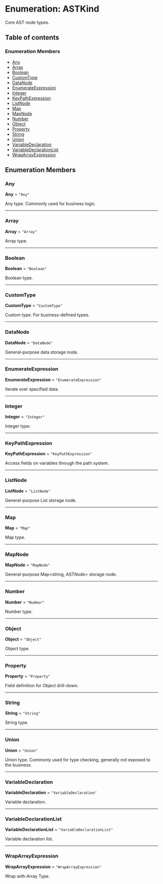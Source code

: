 # Enumeration: ASTKind

Core AST node types.

## Table of contents

### Enumeration Members

* [Any](/auto-docs/editor/enums/ASTKind.md#any)
* [Array](/auto-docs/editor/enums/ASTKind.md#array)
* [Boolean](/auto-docs/editor/enums/ASTKind.md#boolean)
* [CustomType](/auto-docs/editor/enums/ASTKind.md#customtype)
* [DataNode](/auto-docs/editor/enums/ASTKind.md#datanode)
* [EnumerateExpression](/auto-docs/editor/enums/ASTKind.md#enumerateexpression)
* [Integer](/auto-docs/editor/enums/ASTKind.md#integer)
* [KeyPathExpression](/auto-docs/editor/enums/ASTKind.md#keypathexpression)
* [ListNode](/auto-docs/editor/enums/ASTKind.md#listnode)
* [Map](/auto-docs/editor/enums/ASTKind.md#map)
* [MapNode](/auto-docs/editor/enums/ASTKind.md#mapnode)
* [Number](/auto-docs/editor/enums/ASTKind.md#number)
* [Object](/auto-docs/editor/enums/ASTKind.md#object)
* [Property](/auto-docs/editor/enums/ASTKind.md#property)
* [String](/auto-docs/editor/enums/ASTKind.md#string)
* [Union](/auto-docs/editor/enums/ASTKind.md#union)
* [VariableDeclaration](/auto-docs/editor/enums/ASTKind.md#variabledeclaration)
* [VariableDeclarationList](/auto-docs/editor/enums/ASTKind.md#variabledeclarationlist)
* [WrapArrayExpression](/auto-docs/editor/enums/ASTKind.md#wraparrayexpression)

## Enumeration Members

### Any

**Any** = `"Any"`

Any type.
Commonly used for business logic.

***

### Array

**Array** = `"Array"`

Array type.

***

### Boolean

**Boolean** = `"Boolean"`

Boolean type.

***

### CustomType

**CustomType** = `"CustomType"`

Custom type.
For business-defined types.

***

### DataNode

**DataNode** = `"DataNode"`

General-purpose data storage node.

***

### EnumerateExpression

**EnumerateExpression** = `"EnumerateExpression"`

Iterate over specified data.

***

### Integer

**Integer** = `"Integer"`

Integer type.

***

### KeyPathExpression

**KeyPathExpression** = `"KeyPathExpression"`

Access fields on variables through the path system.

***

### ListNode

**ListNode** = `"ListNode"`

General-purpose List<ASTNode> storage node.

***

### Map

**Map** = `"Map"`

Map type.

***

### MapNode

**MapNode** = `"MapNode"`

General-purpose Map\<string, ASTNode> storage node.

***

### Number

**Number** = `"Number"`

Number type.

***

### Object

**Object** = `"Object"`

Object type.

***

### Property

**Property** = `"Property"`

Field definition for Object drill-down.

***

### String

**String** = `"String"`

String type.

***

### Union

**Union** = `"Union"`

Union type.
Commonly used for type checking, generally not exposed to the business.

***

### VariableDeclaration

**VariableDeclaration** = `"VariableDeclaration"`

Variable declaration.

***

### VariableDeclarationList

**VariableDeclarationList** = `"VariableDeclarationList"`

Variable declaration list.

***

### WrapArrayExpression

**WrapArrayExpression** = `"WrapArrayExpression"`

Wrap with Array Type.
